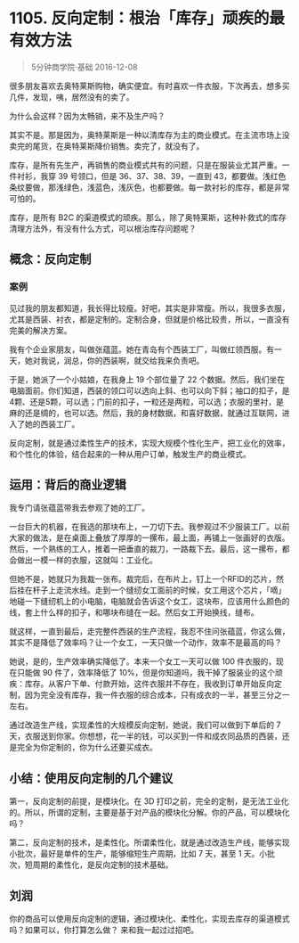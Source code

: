 # 1105. 反向定制：根治「库存」顽疾的最有效方法
> 5分钟商学院·基础
2016-12-08

很多朋友喜欢去奥特莱斯购物，确实便宜。有时喜欢一件衣服，下次再去，想多买几件，发现，咦，居然没有的卖了。

为什么会这样？因为太畅销，来不及生产吗？

其实不是。那是因为，奥特莱斯是一种以清库存为主的商业模式。在主流市场上没卖完的尾货，在奥特莱斯降价销售。卖完了，就没有了。

库存，是所有先生产，再销售的商业模式共有的问题，只是在服装业尤其严重。一件衬衫，我穿 39 号领口，但是 36、37、38、39，一直到 43，都要做。浅红色条纹要做，那浅绿色，浅蓝色，浅灰色，也都要做。每一款衬衫的库存，都是非常可怕的。

库存，是所有 B2C 的渠道模式的顽疾。那么，除了奥特莱斯，这种补救式的库存清理方法外，有没有什么方式，可以根治库存问题呢？

## 概念：反向定制

### 案例
见过我的朋友都知道，我长得比较瘦。好吧，其实是非常瘦。所以，我很多衣服，尤其是西装、衬衣，都是定制的。定制合身，但就是价格比较贵，所以，一直没有完美的解决方案。

我有个企业家朋友，叫做张蕴蓝。她在青岛有个西装工厂，叫做红领西服。有一天，她对我说，润总，你的西装啊，就交给我来负责吧。

于是，她派了一个小姑娘，在我身上 19 个部位量了 22 个数据。然后，我们坐在电脑面前。你们知道，西装的领口可以选向上斜、也可以向下斜；袖口的扣子，是4颗、还是5颗，可以选；门前的扣子，一粒还是两粒，可以选；衣服的里衬，是麻的还是绸的，也可以选。然后，我的身材数据，和喜好数据，就通过互联网，进入了她的西装工厂。

反向定制，就是通过柔性生产的技术，实现大规模个性化生产，把工业化的效率，和个性化的体验，结合起来的一种从用户订单，触发生产的商业模式。

## 运用：背后的商业逻辑
我专门请张蕴蓝带我去参观了她的工厂。

一台巨大的机器，在我选的那块布上，一刀切下去。我参观过不少服装工厂。以前大家的做法，是在桌面上叠放了厚厚的一摞布，最上面，再铺上一张画好的衣版。然后，一个熟练的工人，推着一把垂直的裁刀，一路裁下去。最后，这一摞布，都会做出一模一样的衣服，这就叫：工业化。

但她不是，她就只为我裁一张布。裁完后，在布片上，钉上一个RFID的芯片，然后挂在杆子上走流水线。走到一个缝纫女工面前的时候，女工用这个芯片，「嘀」地碰一下缝纫机上的小电脑，电脑就会告诉这个女工，这块布，应该用什么颜色的线，套上什么样的扣子，和哪块布缝在一起。然后女工开始换线，缝布。

就这样，一直到最后，走完整件西装的生产流程，我忍不住问张蕴蓝，你这么做，其实不是降低了效率吗？让一个女工，一天只做一个动作，效率不是最高的吗？

她说，是的，生产效率确实降低了。本来一个女工一天可以做 100 件衣服的，现在只能做 90 件了，效率降低了 10%，但是你知道吗，我干掉了服装业的这个顽疾：库存。从客户下单、付款开始，这件衣服并不存在，我收到订单开始反向定制，因为完全没有库存，我一件衣服的综合成本，只有成衣的一半，甚至三分之一左右。

通过改造生产线，实现柔性的大规模反向定制，她说，我们可以做到下单后的 7 天，衣服送到你家。你想想，花一半的钱，可以买到一件和成衣同品质的西装，还是完全为你定制的，你为什么还要买成衣。

## 小结：使用反向定制的几个建议
第一，反向定制的前提，是模块化。在 3D 打印之前，完全的定制，是无法工业化的。所以，所谓的定制，主要是基于对产品的模块化分解。你的产品，可以模块化吗？

第二，反向定制的技术，是柔性化。所谓柔性化，就是通过改造生产线，能够实现小批次，最好是单件的生产，能够缩短生产周期，比如 7 天，甚至 1 天。小批次，短周期的柔性化，是反向定制的技术基础。

## 刘润
你的商品可以使用反向定制的逻辑，通过模块化、柔性化，实现去库存的渠道模式吗？如果可以，你打算怎么做？ 来和我一起过过招吧。


